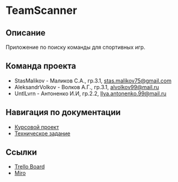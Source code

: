# TeamScanner

## Описание

Приложение по поиску команды для спортивных игр.

## Команда проекта

- StasMalikov - Маликов С.А., гр.3.1, stas.malikov75@gmail.com
- AleksandrVolkov -  Волков А.Г., гр.3.1, alvolkov99@mail.ru
- UntILvrn -  Антоненко И.И, гр.2.2, Ilya.antonenko.99@mail.ru

## Навигация по документации

- [Курсовой проект](./Документация/Курсовой%20проект.docx) <br>
- [Техническое задание](./Документация/Техническое%20задание.docx) <br>

## Ссылки

- [Trello Board](https://trello.com/b/m29LZuzT) <br>
- [Miro](https://miro.com/app/board/o9J_kulVy2I=/) <br>

